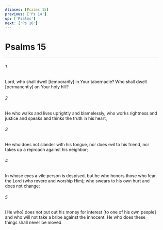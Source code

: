 ```yaml
---
Aliases: [Psalms 15]
previous: ['Ps 14']
up: ['Psalms']
next: ['Ps 16']
---
```

# Psalms 15

***


###### 1 


Lord, who shall dwell [temporarily] in Your tabernacle? Who shall dwell [permanently] on Your holy hill? 


###### 2 


He who walks and lives uprightly and blamelessly, who works rightness and justice and speaks and thinks the truth in his heart, 


###### 3 


He who does not slander with his tongue, nor does evil to his friend, nor takes up a reproach against his neighbor; 


###### 4 


In whose eyes a vile person is despised, but he who honors those who fear the Lord (who revere and worship Him); who swears to his own hurt and does not change; 


###### 5 


[He who] does not put out his money for interest [to one of his own people] and who will not take a bribe against the innocent. He who does these things shall never be moved.
